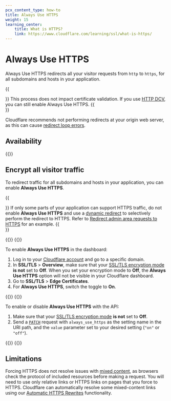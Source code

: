 ```yaml
---
pcx_content_type: how-to
title: Always Use HTTPS
weight: 15
learning_center:
    title: What is HTTPS?
    link: https://www.cloudflare.com/learning/ssl/what-is-https/
---
```


# Always Use HTTPS

Always Use HTTPS redirects all your visitor requests from `http` to `https`, for all subdomains and hosts in your application.

{{<Aside>}}
This process does not impact certificate validation. If you use [HTTP DCV](/ssl/edge-certificates/changing-dcv-method/methods/), you can still enable Always Use HTTPS.
{{</Aside>}}

Cloudflare recommends not performing redirects at your origin web server, as this can cause [redirect loop errors](/ssl/troubleshooting/too-many-redirects/).

## Availability

{{<feature-table id="ssl.always_use_https">}}

## Encrypt all visitor traffic

To redirect traffic for all subdomains and hosts in your application, you can enable **Always Use HTTPS**.

{{<Aside type="note">}}
If only some parts of your application can support HTTPS traffic, do not enable **Always Use HTTPS** and use a [dynamic redirect](/rules/url-forwarding/single-redirects/) to selectively perform the redirect to HTTPS. Refer to [Redirect admin area requests to HTTPS](/rules/url-forwarding/single-redirects/examples/#redirect-admin-area-requests-to-https) for an example.
{{</Aside>}}

{{<tabs labels="Dashboard | API">}}
{{<tab label="dashboard" no-code="true">}}

To enable **Always Use HTTPS** in the dashboard:

1. Log in to your [Cloudflare account](https://dash.cloudflare.com) and go to a specific domain.
2. In **SSL/TLS** > **Overview**, make sure that your [SSL/TLS encryption mode](/ssl/origin-configuration/ssl-modes/off/) **is not** set to **Off**. When you set your encryption mode to **Off**, the **Always Use HTTPS** option will not be visible in your Cloudflare dashboard.
3. Go to **SSL/TLS** > **Edge Certificates**.
4. For **Always Use HTTPS**, switch the toggle to **On**.

{{</tab>}}
{{<tab label="api" no-code="true">}}

To enable or disable **Always Use HTTPS** with the API:

1. Make sure that your [SSL/TLS encryption mode](/ssl/origin-configuration/ssl-modes/off/) **is not** set to **Off**.
2. Send a [`PATCH`](/api/operations/zone-settings-edit-single-setting) request with `always_use_https` as the setting name in the URI path, and the `value` parameter set to your desired setting (`"on"` or `"off"`).

{{</tab>}}
{{</tabs>}}

## Limitations

Forcing HTTPS does not resolve issues with [mixed content](/ssl/troubleshooting/mixed-content-errors/), as browsers check the protocol of included resources before making a request. You will need to use only relative links or HTTPS links on pages that you force to HTTPS. Cloudflare can automatically resolve some mixed-content links using our [Automatic HTTPS Rewrites](/ssl/edge-certificates/additional-options/automatic-https-rewrites/) functionality.
